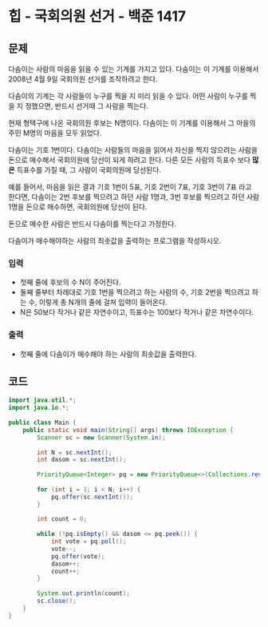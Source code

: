 # 힙 - 국회의원 선거 - 백준 1417
## 문제
다솜이는 사람의 마음을 읽을 수 있는 기계를 가지고 있다. 다솜이는 이 기계를 이용해서 2008년 4월 9일 국회의원 선거를 조작하려고 한다.

다솜이의 기계는 각 사람들이 누구를 찍을 지 미리 읽을 수 있다. 어떤 사람이 누구를 찍을 지 정했으면, 반드시 선거때 그 사람을 찍는다.

현재 형택구에 나온 국회의원 후보는 N명이다. 다솜이는 이 기계를 이용해서 그 마을의 주민 M명의 마음을 모두 읽었다.

다솜이는 기호 1번이다. 다솜이는 사람들의 마음을 읽어서 자신을 찍지 않으려는 사람을 돈으로 매수해서 국회의원에 당선이 되게 하려고 한다. 다른 모든 사람의 득표수 보다 **많은** 득표수를 가질 때, 그 사람이 국회의원에 당선된다.

예를 들어서, 마음을 읽은 결과 기호 1번이 5표, 기호 2번이 7표, 기호 3번이 7표 라고 한다면, 다솜이는 2번 후보를 찍으려고 하던 사람 1명과, 3번 후보를 찍으려고 하던 사람 1명을 돈으로 매수하면, 국회의원에 당선이 된다.

돈으로 매수한 사람은 반드시 다솜이를 찍는다고 가정한다.

다솜이가 매수해야하는 사람의 최솟값을 출력하는 프로그램을 작성하시오.

### 입력
- 첫째 줄에 후보의 수 N이 주어진다.
- 둘째 줄부터 차례대로 기호 1번을 찍으려고 하는 사람의 수, 기호 2번을 찍으려고 하는 수, 이렇게 총 N개의 줄에 걸쳐 입력이 들어온다.
- N은 50보다 작거나 같은 자연수이고, 득표수는 100보다 작거나 같은 자연수이다.
### 출력
- 첫째 줄에 다솜이가 매수해야 하는 사람의 최솟값을 출력한다.

## 코드

```java
import java.util.*;  
import java.io.*;  
  
public class Main {  
    public static void main(String[] args) throws IOException {  
        Scanner sc = new Scanner(System.in);  
  
        int N = sc.nextInt();  
        int dasom = sc.nextInt();  
  
        PriorityQueue<Integer> pq = new PriorityQueue<>(Collections.reverseOrder());  
  
        for (int i = 1; i < N; i++) {  
            pq.offer(sc.nextInt());  
        }  
  
        int count = 0;  
  
        while (!pq.isEmpty() && dasom <= pq.peek()) {  
            int vote = pq.poll();  
            vote--;  
            pq.offer(vote);  
            dasom++;  
            count++;  
        }  
  
        System.out.println(count);  
        sc.close();  
    }  
}
```